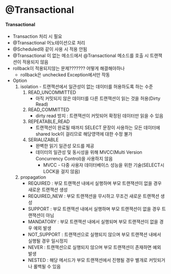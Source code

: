 # @Transactional

#### Transactional

- Transaction 처리 시 필요
- @Transactional 어노테이션으로 처리
- @Scheduled와 같이 사용 시 적용 안됨
- @Transactional 이 없는 메소드에서 @Transactional 메소드를 호출 시 트랜잭션이 적용되지 않음
- rollback이 적용되지않는 문제??????? 어떻게 해결해야하나
    - rollback은 unchecked Exception에서만 작동
- Option
    1. isolation - 트랜잭션에서 일관성이 없는 데이터를 허용하도록 하는 수준
        1. READ_UNCOMMITTED
            - 아직 커밋되지 않은 데이터를 다른 트랜잭션이 읽는 것을 허용(Dirty Read)
        2. READ_COMMITTED
            - dirty read 방지 : 트랜잭션이 커밋되어 확정된 데이터만 읽을 수 있음
        3. REPEATABLE_READ
            - 트랜잭션이 완료될 때까지 SELECT 문장이 사용하는 모든 데이터에 shared lock이 걸리므로 해당영역에 대한 수정 불가
        4. SERIALIZABLE
            - 완벽한 읽기 일관성 모드를 제공
            - 데이터의 일관성 및 동시성을 위해 MVCC(Multi Version Concurrency Control)을 사용하지 않음
                - MVCC - 다중 사용자 데이터베이스 성능을 위한 기술(SELECT시  LOCK을 걸지 않음)
    2. propagation
        - REQUIRED : 부모 트랜잭션 내에서 실행하며 부모 트랜잭션이 없을 경우 새로운 트랜잭션 생성
        - REQUIRED_NEW : 부모 트랜잭션을 무시하고 무조건 새로운 트랜잭션 생성
        - SUPPORT : 부모 트랜잭션 내에서 실행하며 부모 트랜잭션이 없을 경우 트랜잭션이 아님
        - MANDATORY : 부모 트랜잭션 내에서 실행되며 부모 트랜잭션이 없을 경우 예외 발생
        - NOT_SUPPORT : 트랜잭션으로 실행되지 않으며 부모 트랜잭션 내에서 실행될 경우 일시정지
        - NEVER : 트랜잭션으로 실행되지 않으며 부모 트랜잭션이 존재하면 예외 발생
        - NESTED : 해당 메서드가 부모 트랜잭션에서 진행될 경우 별개로 커밋되거나 롤백될 수 있음